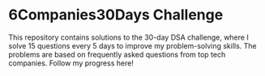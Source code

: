 # 6Companies30Days Challenge

This repository contains solutions to the 30-day DSA challenge, where I solve 15 questions every 5 days to improve my problem-solving skills. The problems are based on frequently asked questions from top tech companies. Follow my progress here!
